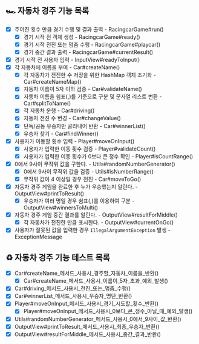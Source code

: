 ## 🏎️ 자동차 경주 기능 목록

- [x] 주어진 횟수 만큼 경기 수행 및 결과 출력 - RacingcarGame#run()
    - [x] 경기 시작 전 객체 생성 - RacingcarGame#ready()
    - [x] 경기 시작 전진 또는 멈춤 수행 - RacingcarGame#playcar()
    - [x] 경기 중간 결과 출력 - RacingcarGame#currentResult()
- [x] 경기 시작 전 사용자 입력 - InputView#readyToInput()
- [x] 각 자동차에 이름을 부여 - Car#createName()
    - [x] 각 자동차가 전진한 수 저장을 위한 HashMap 객체 초기화 - Car#createNameMap()
    - [x] 자동차 이름이 5자 이하 검증 - Car#validateName()
    - [x] 자동차 이름을 쉼표(,)를 기준으로 구분 및 문자열 리스트 변환 - Car#splitToName()
    - [x] 각 자동차 운행 - Car#driving()
    - [x] 자동차 전진 수 변경 - Car#changeValue()
    - [x] 단독/공동 우승자만 골라내어 반환 - Car#winnerList()
    - [x] 우승자 찾기 - Car#findWinner()
- [x] 사용자가 이동할 횟수 입력 - Player#moveOnInput()
    - [x] 사용자가 입력한 이동 횟수 검증 - Player#validateCount()
    - [x] 사용자가 입력한 이동 횟수가 0보다 큰 정수 확인 - Player#isCountRange()
- [x] 0에서 9사이 무작위 값을 구한다. - Utils#randomNumberGenerator()
    - [x] 0에서 9사이 무작위 값을 검증 - Utils#isNumberRange()
    - [x] 무작위 값이 4 이상일 경우 전진 - Car#moveToGo()
- [x] 자동차 경주 게임을 완료한 후 누가 우승했는지 알린다. - OutputView#printToResult()
    - [x] 우승자가 여러 명일 경우 쉼표(,)를 이용하여 구분 - OutputView#winnersToMulti()
- [x] 자동차 경주 게임 중간 결과를 알린다. - OutputView#resultForMiddle()
    - [x] 각 자동차가 전진한 만큼 표시한다. - OutputView#currentOnGo()
- [x] 사용자가 잘못된 값을 입력한 경우 `IllegalArgumentException` 발생 - ExceptionMessage

## ♻️ 자동차 경주 기능 테스트 목록

- [x] Car#createName_메서드_사용시_경주할_자동차_이름을_반환()
    - [x] Car#createName_메서드_사용시_이름이_5자_초과_예외_발생()
- [x] Car#driving_메서드_사용시_전진_또는_멈춤_수행()
- [x] Car#winnerList_메서드_사용시_우승자_명단_반환()
- [x] Player#moveOnInput_메서드_사용시_경기_시도할_횟수_반환()
    - [x] Player#moveOnInput_메서드_사용시_0보다_큰_정수_아닐_때_예외_발생()
- [x] Utils#randomNumberGenerator_메서드_사용시_0에서_9사이_값_반환()
- [x] OutputView#printToResult_메서드_사용시_최종_우승자_반환()
- [x] OutputView#resultForMiddle_메서드_사용시_중간_결과_반환()